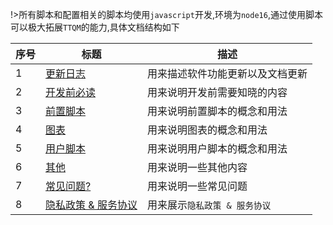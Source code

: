 !>所有脚本和配置相关的脚本均使用`javascript`开发,环境为`node16`,通过使用脚本可以极大拓展`TTQM`的能力,具体文档结构如下

| 序号 | 标题                                                                    | 描述                             |
| ---- | ----------------------------------------------------------------------- | -------------------------------- |
| 1    | [更新日志](zh-cn/release-note/default.md)                               | 用来描述软件功能更新以及文档更新 |
| 2    | [开发前必读](zh-cn/before-use/summary.md)                               | 用来说明开发前需要知晓的内容     |
| 3    | [前置脚本](zh-cn/pre-publish-script/default.md)                         | 用来说明前置脚本的概念和用法     |
| 4    | [图表](zh-cn/chart/default.md)                                          | 用来说明图表的概念和用法         |
| 5    | [用户脚本](zh-cn/user-script/default.md)                                | 用来说明用户脚本的概念和用法     |
| 6    | [其他](zh-cn/other/default.md)                                          | 用来说明一些其他内容             |
| 7    | [常见问题?](zh-cn/question/default.md)                                  | 用来说明一些常见问题             |
| 8    | [隐私政策 & 服务协议](zh-cn/terms-of-service-privacy-policy/default.md) | 用来展示`隐私政策 & 服务协议`    |
